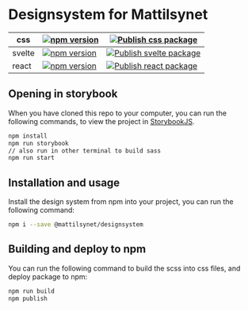 # Designsystem for Mattilsynet



| css    | [![npm version](https://badge.fury.io/js/@mattilsynet%2Fdesignsystem-css.svg)](https://badge.fury.io/js/@mattilsynet%2Fdesignsystem-css)       | [![Publish css package](https://github.com/Mattilsynet/designsystem/actions/workflows/publish.css.yml/badge.svg)](https://github.com/Mattilsynet/designsystem/actions/workflows/publish.css.yml)          |
|--------|------------------------------------------------------------------------------------------------------------------------------------------------|-----------------------------------------------------------------------------------------------------------------------------------------------------------------------------------------------------------|
| svelte | [![npm version](https://badge.fury.io/js/@mattilsynet%2Fdesignsystem-svelte.svg)](https://badge.fury.io/js/@mattilsynet%2Fdesignsystem-svelte) | [![Publish svelte package](https://github.com/Mattilsynet/designsystem/actions/workflows/publish.svelte.yml/badge.svg)](https://github.com/Mattilsynet/designsystem/actions/workflows/publish.svelte.yml) |
| react  | [![npm version](https://badge.fury.io/js/@mattilsynet%2Fdesignsystem-react.svg)](https://badge.fury.io/js/@mattilsynet%2Fdesignsystem-react)   | [![Publish react package](https://github.com/Mattilsynet/designsystem/actions/workflows/publish.react.yml/badge.svg)](https://github.com/Mattilsynet/designsystem/actions/workflows/publish.react.yml)    |

## Opening in storybook

When you have cloned this repo to your computer, you can run the following commands, to view the project in 
[StorybookJS](https://storybook.js.org/).

```bash
npm install
npm run storybook
// also run in other terminal to build sass
npm run start
```

## Installation and usage

Install the design system from npm into your project, you can run the following command:

```bash
npm i --save @mattilsynet/designsystem
```

## Building and deploy to npm

You can run the following command to build the scss into css files, and deploy package to npm:

```bash
npm run build
npm publish
```
